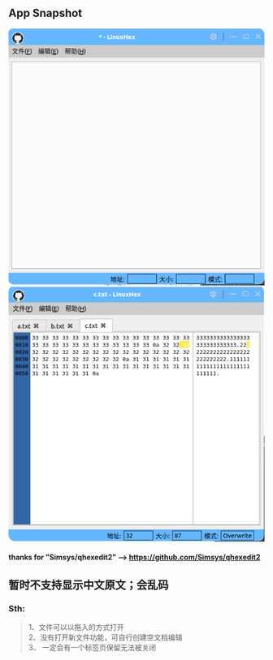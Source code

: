 ## App Snapshot
![](Source/blank.png)
![多文档](Source/multi_file.png)





#### thanks for "Simsys/qhexedit2" --> https://github.com/Simsys/qhexedit2  

   


## 暂时不支持显示中文原文；会乱码 


### Sth:
> 1、文件可以以拖入的方式打开  
> 2、没有打开新文件功能，可自行创建空文档编辑  
> 3、 一定会有一个标签页保留无法被关闭  







